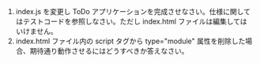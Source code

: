 1. index.js を変更し ToDo アプリケーションを完成させなさい。仕様に関してはテストコードを参照しなさい。ただし index.html ファイルは編集してはいけません。
2. index.html ファイル内の script タグから type="module" 属性を削除した場合、期待通り動作させるにはどうすべきか答えなさい。
